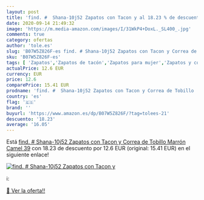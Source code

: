 ```yaml
---
layout: post
title: 'find. #  Shana-10j52 Zapatos con Tacon y al 18.23 % de descuento'
date: 2020-09-14 21:49:32
image: 'https://m.media-amazon.com/images/I/31WkP4+DoxL._SL400_.jpg'
comments: true
category: ofertas
author: 'tole.es'
slug: 'B07W5Z826F-es find. # Shana-10j52 Zapatos con Tacon y Correa de Tobillo...'
sku: 'B07W5Z826F-es'
tags: [ 'Zapatos','Zapatos de tacón','Zapatos para mujer','Zapatos y complementos','zapatos', ]
actualPrice: 12.6 EUR
currency: EUR
price: 12.6
comparePrice: 15.41 EUR
prodname: 'find. #  Shana-10j52 Zapatos con Tacon y Correa de Tobillo  Marrón  Camel   39'
country: 'es'
flag: '🇪🇸'
brand: ''
buyurl: 'https://www.amazon.es/dp/B07W5Z826F/?tag=tolees-21'
descuento: '18.23'
average: '16.05'
---
```


Está [find. #  Shana-10j52 Zapatos con Tacon y Correa de Tobillo  Marrón  Camel   39](https://www.amazon.es/dp/B07W5Z826F/?tag=tolees-21) con 18.23 de descuento por 12.6 EUR (original: 15.41 EUR) en el siguiente enlace!

[![find. #  Shana-10j52 Zapatos con Tacon y](https://m.media-amazon.com/images/I/31WkP4+DoxL._SL400_.jpg)](https://www.amazon.es/dp/B07W5Z826F/?tag=tolees-21)

ℹ️:


[🛒 Ver la oferta!!](https://www.amazon.es/dp/B07W5Z826F/?tag=tolees-21)
